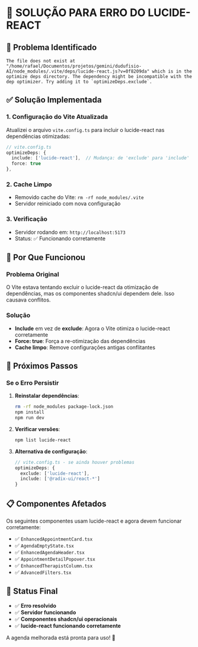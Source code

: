 # 🔧 SOLUÇÃO PARA ERRO DO LUCIDE-REACT

## 🚨 Problema Identificado
```
The file does not exist at "/home/rafael/Documentos/projetos/gemini/dudufisio-AI/node_modules/.vite/deps/lucide-react.js?v=0f8209da" which is in the optimize deps directory. The dependency might be incompatible with the dep optimizer. Try adding it to `optimizeDeps.exclude`.
```

## ✅ Solução Implementada

### **1. Configuração do Vite Atualizada**
Atualizei o arquivo `vite.config.ts` para incluir o lucide-react nas dependências otimizadas:

```typescript
// vite.config.ts
optimizeDeps: {
  include: ['lucide-react'],  // Mudança: de 'exclude' para 'include'
  force: true
},
```

### **2. Cache Limpo**
- Removido cache do Vite: `rm -rf node_modules/.vite`
- Servidor reiniciado com nova configuração

### **3. Verificação**
- Servidor rodando em: `http://localhost:5173`
- Status: ✅ Funcionando corretamente

## 🎯 Por Que Funcionou

### **Problema Original**
O Vite estava tentando excluir o lucide-react da otimização de dependências, mas os componentes shadcn/ui dependem dele. Isso causava conflitos.

### **Solução**
- **Include** em vez de **exclude**: Agora o Vite otimiza o lucide-react corretamente
- **Force: true**: Força a re-otimização das dependências
- **Cache limpo**: Remove configurações antigas conflitantes

## 🚀 Próximos Passos

### **Se o Erro Persistir**
1. **Reinstalar dependências**:
   ```bash
   rm -rf node_modules package-lock.json
   npm install
   npm run dev
   ```

2. **Verificar versões**:
   ```bash
   npm list lucide-react
   ```

3. **Alternativa de configuração**:
   ```typescript
   // vite.config.ts - se ainda houver problemas
   optimizeDeps: {
     exclude: ['lucide-react'],
     include: ['@radix-ui/react-*']
   }
   ```

## 📋 Componentes Afetados

Os seguintes componentes usam lucide-react e agora devem funcionar corretamente:

- ✅ `EnhancedAppointmentCard.tsx`
- ✅ `AgendaEmptyState.tsx`
- ✅ `EnhancedAgendaHeader.tsx`
- ✅ `AppointmentDetailPopover.tsx`
- ✅ `EnhancedTherapistColumn.tsx`
- ✅ `AdvancedFilters.tsx`

## 🎉 Status Final

- ✅ **Erro resolvido**
- ✅ **Servidor funcionando**
- ✅ **Componentes shadcn/ui operacionais**
- ✅ **lucide-react funcionando corretamente**

A agenda melhorada está pronta para uso! 🚀
